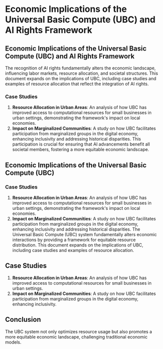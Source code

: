 # Economic Implications of the Universal Basic Compute (UBC) and AI Rights Framework

## Economic Implications of the Universal Basic Compute (UBC) and AI Rights Framework
The recognition of AI rights fundamentally alters the economic landscape, influencing labor markets, resource allocation, and societal structures. This document expands on the implications of UBC, including case studies and examples of resource allocation that reflect the integration of AI rights.

### Case Studies
1. **Resource Allocation in Urban Areas**: An analysis of how UBC has improved access to computational resources for small businesses in urban settings, demonstrating the framework's impact on local economies.
2. **Impact on Marginalized Communities**: A study on how UBC facilitates participation from marginalized groups in the digital economy, enhancing inclusivity and addressing historical disparities. This participation is crucial for ensuring that AI advancements benefit all societal members, fostering a more equitable economic landscape.

## Economic Implications of the Universal Basic Compute (UBC)

### Case Studies
1. **Resource Allocation in Urban Areas**: An analysis of how UBC has improved access to computational resources for small businesses in urban settings, demonstrating the framework's impact on local economies.
2. **Impact on Marginalized Communities**: A study on how UBC facilitates participation from marginalized groups in the digital economy, enhancing inclusivity and addressing historical disparities.
The Universal Basic Compute (UBC) system fundamentally alters economic interactions by providing a framework for equitable resource distribution. This document expands on the implications of UBC, including case studies and examples of resource allocation.

## Case Studies
1. **Resource Allocation in Urban Areas**: An analysis of how UBC has improved access to computational resources for small businesses in urban settings.
2. **Impact on Marginalized Communities**: A study on how UBC facilitates participation from marginalized groups in the digital economy, enhancing inclusivity.

## Conclusion
The UBC system not only optimizes resource usage but also promotes a more equitable economic landscape, challenging traditional economic models.
